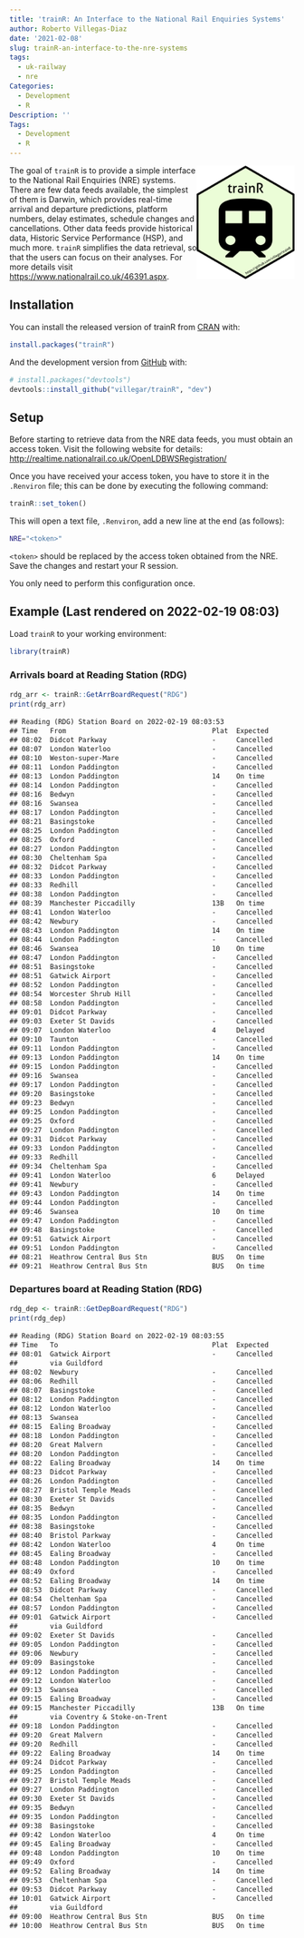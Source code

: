 ```yaml
---
title: 'trainR: An Interface to the National Rail Enquiries Systems'
author: Roberto Villegas-Diaz
date: '2021-02-08'
slug: trainR-an-interface-to-the-nre-systems
tags:
  - uk-railway
  - nre
Categories:
  - Development
  - R
Description: ''
Tags:
  - Development
  - R
---
```


<img src="https://raw.githubusercontent.com/villegar/trainR/main/inst/images/logo.png" alt="logo" align="right" height=200px/>

The goal of `trainR` is to provide a simple interface to the 
National Rail Enquiries (NRE) systems. There are few data feeds 
available, the simplest of them is Darwin, which provides real-time 
arrival and departure predictions, platform numbers, delay estimates, 
schedule changes and cancellations. Other data feeds provide historical 
data, Historic Service Performance (HSP), and much more. `trainR` 
simplifies the data retrieval, so that the users can focus on their 
analyses. For more details visit 
https://www.nationalrail.co.uk/46391.aspx.

## Installation

You can install the released version of trainR from [CRAN](https://CRAN.R-project.org) with:

``` r
install.packages("trainR")
```

And the development version from [GitHub](https://github.com/) with:

``` r
# install.packages("devtools")
devtools::install_github("villegar/trainR", "dev")
```

## Setup
Before starting to retrieve data from the NRE data feeds, you must obtain an access token. 
Visit the following website for details: http://realtime.nationalrail.co.uk/OpenLDBWSRegistration/

Once you have received your access token, you have to store it in the `.Renviron` file; this can be 
done by executing the following command:


```r
trainR::set_token()
```

This will open a text file, `.Renviron`, add a new line at the end (as follows):

```bash
NRE="<token>"
```

`<token>` should be replaced by the access token obtained from the NRE. Save the changes and restart 
your R session.

You only need to perform this configuration once.

## Example (Last rendered on 2022-02-19 08:03)

Load `trainR` to your working environment:

```r
library(trainR)
```

### Arrivals board at Reading Station (RDG)


```r
rdg_arr <- trainR::GetArrBoardRequest("RDG")
print(rdg_arr)
```

```
## Reading (RDG) Station Board on 2022-02-19 08:03:53
## Time   From                                    Plat  Expected
## 08:02  Didcot Parkway                          -     Cancelled
## 08:07  London Waterloo                         -     Cancelled
## 08:10  Weston-super-Mare                       -     Cancelled
## 08:11  London Paddington                       -     Cancelled
## 08:13  London Paddington                       14    On time
## 08:14  London Paddington                       -     Cancelled
## 08:16  Bedwyn                                  -     Cancelled
## 08:16  Swansea                                 -     Cancelled
## 08:17  London Paddington                       -     Cancelled
## 08:21  Basingstoke                             -     Cancelled
## 08:25  London Paddington                       -     Cancelled
## 08:25  Oxford                                  -     Cancelled
## 08:27  London Paddington                       -     Cancelled
## 08:30  Cheltenham Spa                          -     Cancelled
## 08:32  Didcot Parkway                          -     Cancelled
## 08:33  London Paddington                       -     Cancelled
## 08:33  Redhill                                 -     Cancelled
## 08:38  London Paddington                       -     Cancelled
## 08:39  Manchester Piccadilly                   13B   On time
## 08:41  London Waterloo                         -     Cancelled
## 08:42  Newbury                                 -     Cancelled
## 08:43  London Paddington                       14    On time
## 08:44  London Paddington                       -     Cancelled
## 08:46  Swansea                                 10    On time
## 08:47  London Paddington                       -     Cancelled
## 08:51  Basingstoke                             -     Cancelled
## 08:51  Gatwick Airport                         -     Cancelled
## 08:52  London Paddington                       -     Cancelled
## 08:54  Worcester Shrub Hill                    -     Cancelled
## 08:58  London Paddington                       -     Cancelled
## 09:01  Didcot Parkway                          -     Cancelled
## 09:03  Exeter St Davids                        -     Cancelled
## 09:07  London Waterloo                         4     Delayed
## 09:10  Taunton                                 -     Cancelled
## 09:11  London Paddington                       -     Cancelled
## 09:13  London Paddington                       14    On time
## 09:15  London Paddington                       -     Cancelled
## 09:16  Swansea                                 -     Cancelled
## 09:17  London Paddington                       -     Cancelled
## 09:20  Basingstoke                             -     Cancelled
## 09:23  Bedwyn                                  -     Cancelled
## 09:25  London Paddington                       -     Cancelled
## 09:25  Oxford                                  -     Cancelled
## 09:27  London Paddington                       -     Cancelled
## 09:31  Didcot Parkway                          -     Cancelled
## 09:33  London Paddington                       -     Cancelled
## 09:33  Redhill                                 -     Cancelled
## 09:34  Cheltenham Spa                          -     Cancelled
## 09:41  London Waterloo                         6     Delayed
## 09:41  Newbury                                 -     Cancelled
## 09:43  London Paddington                       14    On time
## 09:44  London Paddington                       -     Cancelled
## 09:46  Swansea                                 10    On time
## 09:47  London Paddington                       -     Cancelled
## 09:48  Basingstoke                             -     Cancelled
## 09:51  Gatwick Airport                         -     Cancelled
## 09:51  London Paddington                       -     Cancelled
## 08:21  Heathrow Central Bus Stn                BUS   On time
## 09:21  Heathrow Central Bus Stn                BUS   On time
```

### Departures board at Reading Station (RDG)


```r
rdg_dep <- trainR::GetDepBoardRequest("RDG")
print(rdg_dep)
```

```
## Reading (RDG) Station Board on 2022-02-19 08:03:55
## Time   To                                      Plat  Expected
## 08:01  Gatwick Airport                         -     Cancelled
##        via Guildford                           
## 08:02  Newbury                                 -     Cancelled
## 08:06  Redhill                                 -     Cancelled
## 08:07  Basingstoke                             -     Cancelled
## 08:12  London Paddington                       -     Cancelled
## 08:12  London Waterloo                         -     Cancelled
## 08:13  Swansea                                 -     Cancelled
## 08:15  Ealing Broadway                         -     Cancelled
## 08:18  London Paddington                       -     Cancelled
## 08:20  Great Malvern                           -     Cancelled
## 08:20  London Paddington                       -     Cancelled
## 08:22  Ealing Broadway                         14    On time
## 08:23  Didcot Parkway                          -     Cancelled
## 08:26  London Paddington                       -     Cancelled
## 08:27  Bristol Temple Meads                    -     Cancelled
## 08:30  Exeter St Davids                        -     Cancelled
## 08:35  Bedwyn                                  -     Cancelled
## 08:35  London Paddington                       -     Cancelled
## 08:38  Basingstoke                             -     Cancelled
## 08:40  Bristol Parkway                         -     Cancelled
## 08:42  London Waterloo                         4     On time
## 08:45  Ealing Broadway                         -     Cancelled
## 08:48  London Paddington                       10    On time
## 08:49  Oxford                                  -     Cancelled
## 08:52  Ealing Broadway                         14    On time
## 08:53  Didcot Parkway                          -     Cancelled
## 08:54  Cheltenham Spa                          -     Cancelled
## 08:57  London Paddington                       -     Cancelled
## 09:01  Gatwick Airport                         -     Cancelled
##        via Guildford                           
## 09:02  Exeter St Davids                        -     Cancelled
## 09:05  London Paddington                       -     Cancelled
## 09:06  Newbury                                 -     Cancelled
## 09:09  Basingstoke                             -     Cancelled
## 09:12  London Paddington                       -     Cancelled
## 09:12  London Waterloo                         -     Cancelled
## 09:13  Swansea                                 -     Cancelled
## 09:15  Ealing Broadway                         -     Cancelled
## 09:15  Manchester Piccadilly                   13B   On time
##        via Coventry & Stoke-on-Trent           
## 09:18  London Paddington                       -     Cancelled
## 09:20  Great Malvern                           -     Cancelled
## 09:20  Redhill                                 -     Cancelled
## 09:22  Ealing Broadway                         14    On time
## 09:24  Didcot Parkway                          -     Cancelled
## 09:25  London Paddington                       -     Cancelled
## 09:27  Bristol Temple Meads                    -     Cancelled
## 09:27  London Paddington                       -     Cancelled
## 09:30  Exeter St Davids                        -     Cancelled
## 09:35  Bedwyn                                  -     Cancelled
## 09:35  London Paddington                       -     Cancelled
## 09:38  Basingstoke                             -     Cancelled
## 09:42  London Waterloo                         4     On time
## 09:45  Ealing Broadway                         -     Cancelled
## 09:48  London Paddington                       10    On time
## 09:49  Oxford                                  -     Cancelled
## 09:52  Ealing Broadway                         14    On time
## 09:53  Cheltenham Spa                          -     Cancelled
## 09:53  Didcot Parkway                          -     Cancelled
## 10:01  Gatwick Airport                         -     Cancelled
##        via Guildford                           
## 09:00  Heathrow Central Bus Stn                BUS   On time
## 10:00  Heathrow Central Bus Stn                BUS   On time
```
